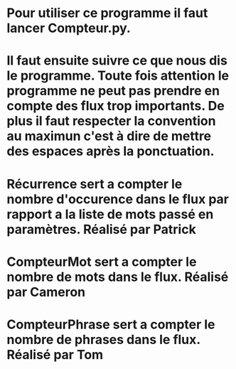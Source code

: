 # Pour utiliser ce programme il faut lancer Compteur.py.
# Il faut ensuite suivre ce que nous dis le programme. Toute fois attention le programme ne peut pas prendre en compte des flux trop importants. De plus il faut respecter la convention au maximun c'est à dire de mettre des espaces après la ponctuation.
# Récurrence sert a compter le nombre d'occurence dans le flux par rapport a la liste de mots passé en paramètres. Réalisé par Patrick
# CompteurMot sert a compter le nombre de mots dans le flux. Réalisé par Cameron
# CompteurPhrase sert a compter le nombre de phrases dans le flux.   Réalisé par Tom


